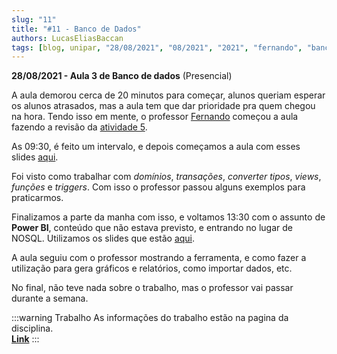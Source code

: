 ```yaml
---
slug: "11"
title: "#11 - Banco de Dados"
authors: LucasEliasBaccan
tags: [blog, unipar, "28/08/2021", "08/2021", "2021", "fernando", "banco de dados", "presencial"]
---
```


**28/08/2021 - Aula 3 de Banco de dados** (Presencial)

A aula demorou cerca de 20 minutos para começar, alunos queriam esperar os alunos atrasados, mas a aula tem que dar prioridade pra quem chegou na hora. Tendo isso em mente, o professor [Fernando](/professores/fernando) começou a aula fazendo a revisão da [atividade 5](/docs/banco-de-dados#atividade-5).

As 09:30, é feito um intervalo, e depois começamos a aula com esses slides [aqui](/docs/aula-11/Aula-03.01-BDs_28_08.pdf).

Foi visto como trabalhar com *domínios*, *transações*, *converter tipos*, *views*, *funções* e *triggers*. Com isso o professor passou alguns exemplos para praticarmos.

Finalizamos a parte da manha com isso, e voltamos 13:30 com o assunto de **Power BI**, conteúdo que não estava previsto, e entrando no lugar de NOSQL. Utilizamos os slides que estão [aqui](/docs/aula-11/Aula-03.02-Power_BI_28_08.pdf).

A aula seguiu com o professor mostrando a ferramenta, e como fazer a utilização para gera gráficos e relatórios, como importar dados, etc. 

No final, não teve nada sobre o trabalho, mas o professor vai passar durante a semana.

:::warning Trabalho
As informações do trabalho estão na pagina da disciplina.  
[**Link**](/docs/banco-de-dados#trabalho-final)
:::